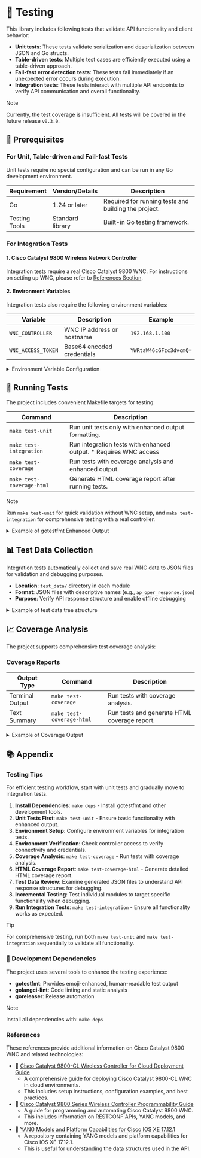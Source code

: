 # 🧪 Testing

This library includes following tests that validate API functionality and client behavior:

- **Unit tests**: These tests validate serialization and deserialization between JSON and Go structs.
- **Table-driven tests**: Multiple test cases are efficiently executed using a table-driven approach.
- **Fail-fast error detection tests**: These tests fail immediately if an unexpected error occurs during execution.
- **Integration tests**: These tests interact with multiple API endpoints to verify API communication and overall functionality.

> [!Note]
> Currently, the test coverage is insufficient. All tests will be covered in the future release `v0.3.0`.

## 🎯 Prerequisites

### For Unit, Table-driven and Fail-fast Tests

Unit tests require no special configuration and can be run in any Go development environment.

| Requirement   | Version/Details  | Description                                          |
| ------------- | ---------------- | ---------------------------------------------------- |
| Go            | 1.24 or later    | Required for running tests and building the project. |
| Testing Tools | Standard library | Built-in Go testing framework.                       |

### For Integration Tests

#### 1. Cisco Catalyst 9800 Wireless Network Controller

Integration tests require a real Cisco Catalyst 9800 WNC. For instructions on setting up WNC, please refer to [References Section](#references).

#### 2. Environment Variables

Integration tests also require the following environment variables:

| Variable           | Description                | Example                |
| ------------------ | -------------------------- | ---------------------- |
| `WNC_CONTROLLER`   | WNC IP address or hostname | `192.168.1.100`        |
| `WNC_ACCESS_TOKEN` | Base64 encoded credentials | `YWRtaW46cGFzc3dvcmQ=` |

<details><summary>Environment Variable Configuration</summary>

```bash
export WNC_CONTROLLER="192.168.1.100"          # Your WNC IP address
export WNC_ACCESS_TOKEN="YWRtaW46cGFzc3dvcmQ=" # Base64 encoded username:password
```

</details>

## 🚀 Running Tests

The project includes convenient Makefile targets for testing:

| Command                   | Description                                                        |
| ------------------------- | ------------------------------------------------------------------ |
| `make test-unit`          | Run unit tests only with enhanced output formatting.               |
| `make test-integration`   | Run integration tests with enhanced output. \* Requires WNC access |
| `make test-coverage`      | Run tests with coverage analysis and enhanced output.              |
| `make test-coverage-html` | Generate HTML coverage report after running tests.                 |

> [!NOTE]
> Run `make test-unit` for quick validation without WNC setup, and `make test-integration` for comprehensive testing with a real controller.

<details><summary>Example of gotestfmt Enhanced Output</summary>

```text
📦 github.com/umatare5/cisco-ios-xe-wireless-go (42.9% coverage)
  ✅ TestClientConfig (0s)
  ✅ TestClientFunctions (10.67s)
  ✅ TestClientFunctions/GET_APOper (5.63s)
    client_test.go:399: GET AP oper request successful
  🚧 TestClientFunctions (0s)
    client_test.go:364: WNC_CONTROLLER and WNC_ACCESS_TOKEN environment variables must be set for integration tests

📦 github.com/umatare5/cisco-ios-xe-wireless-go/ap (1.1% coverage)
  ✅ TestApOperationFailFast/NilClient (0s)
    oper_test.go:210: Correctly returned error with nil client: invalid client configuration: client cannot be nil
  🚧 TestAPConfigurationFunctions (0s)
    cfg_test.go:48: Required environment variables not set - skipping test

📦 github.com/umatare5/cisco-ios-xe-wireless-go/internal/testutil
    coverage: 0.0% of statements
```

</details>

## 📊 Test Data Collection

Integration tests automatically collect and save real WNC data to JSON files for validation and debugging purposes.

- **Location**: `test_data/` directory in each module
- **Format**: JSON files with descriptive names (e.g., `ap_oper_response.json`)
- **Purpose**: Verify API response structure and enable offline debugging

<details><summary>Example of test data tree structure</summary>

```text
test_data/
├── ap_oper_response.json
├── client_oper_response.json
├── general_cfg_response.json
└── rrm_global_oper_response.json
```

</details>

## 📈 Coverage Analysis

The project supports comprehensive test coverage analysis:

### Coverage Reports

| Output Type     | Command                   | Description                                  |
| --------------- | ------------------------- | -------------------------------------------- |
| Terminal Output | `make test-coverage`      | Run tests with coverage analysis.            |
| Text Summary    | `make test-coverage-html` | Run tests and generate HTML coverage report. |

<details><summary>Example of Coverage Output</summary>

```text
Coverage report generated at ./tmp/coverage.out
total: (statements) 6.1%

📦 github.com/umatare5/cisco-ios-xe-wireless-go (42.9% coverage)
📦 github.com/umatare5/cisco-ios-xe-wireless-go/awips (75% coverage)
📦 github.com/umatare5/cisco-ios-xe-wireless-go/ap (1.1% coverage)
```

</details>

## 📚️ Appendix

### Testing Tips

For efficient testing workflow, start with unit tests and gradually move to integration tests.

1. **Install Dependencies**: `make deps` - Install gotestfmt and other development tools.
2. **Unit Tests First**: `make test-unit` - Ensure basic functionality with enhanced output.
3. **Environment Setup**: Configure environment variables for integration tests.
4. **Environment Verification**: Check controller access to verify connectivity and credentials.
5. **Coverage Analysis**: `make test-coverage` - Run tests with coverage analysis.
6. **HTML Coverage Report**: `make test-coverage-html` - Generate detailed HTML coverage report.
7. **Test Data Review**: Examine generated JSON files to understand API response structures for debugging.
8. **Incremental Testing**: Test individual modules to target specific functionality when debugging.
9. **Run Integration Tests**: `make test-integration` - Ensure all functionality works as expected.

> [!TIP]
> For comprehensive testing, run both `make test-unit` and `make test-integration` sequentially to validate all functionality.

### 🔧 Development Dependencies

The project uses several tools to enhance the testing experience:

- **gotestfmt**: Provides emoji-enhanced, human-readable test output
- **golangci-lint**: Code linting and static analysis
- **goreleaser**: Release automation

> [!Note]
> Install all dependencies with: `make deps`

### References

These references provide additional information on Cisco Catalyst 9800 WNC and related technologies:

- 📖 [Cisco Catalyst 9800-CL Wireless Controller for Cloud Deployment Guide](https://www.cisco.com/c/en/us/td/docs/wireless/controller/9800/technical-reference/c9800-cl-dg.html)
  - A comprehensive guide for deploying Cisco Catalyst 9800-CL WNC in cloud environments.
  - This includes setup instructions, configuration examples, and best practices.
- 📖 [Cisco Catalyst 9800 Series Wireless Controller Programmability Guide](https://www.cisco.com/c/en/us/td/docs/wireless/controller/9800/programmability-guide/b_c9800_programmability_cg/cisco-catalyst-9800-series-wireless-controller-programmability-guide.html)
  - A guide for programming and automating Cisco Catalyst 9800 WNC.
  - This includes information on RESTCONF APIs, YANG models, and more.
- 📖 [YANG Models and Platform Capabilities for Cisco IOS XE 17.12.1](https://github.com/YangModels/yang/tree/main/vendor/cisco/xe/17121#readme)
  - A repository containing YANG models and platform capabilities for Cisco IOS XE 17.12.1.
  - This is useful for understanding the data structures used in the API.
